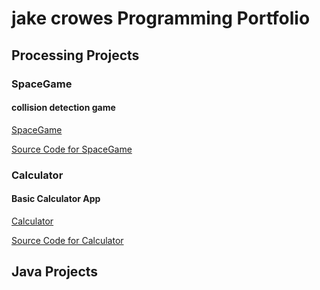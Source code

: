 # jake crowes Programming Portfolio

## Processing Projects

### SpaceGame

#### collision detection game

[SpaceGame](https://github.com/jakecrowe/programming-1/blob/gh-pages/images/spacegame.png)

[Source Code for SpaceGame](https://github.com/jakecrowe/programming-1/blob/gh-pages/src/SpaceGame.zip)

### Calculator

#### Basic Calculator App

[Calculator](https://github.com/jakecrowe/programming-1/blob/gh-pages/images/Calculator.png)

[Source Code for Calculator](https://github.com/jakecrowe/programming-1/blob/gh-pages/src/Calculator.zip)

## Java Projects
